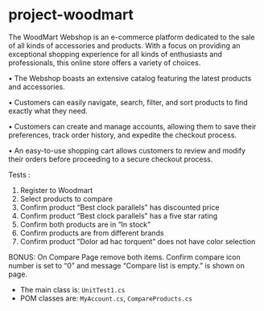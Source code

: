 # project-woodmart

The WoodMart Webshop is an e-commerce platform dedicated to the sale of
all kinds of accessories and products. With a focus on providing an exceptional
shopping experience for all kinds of enthusiasts and professionals, this online store
offers a variety of choices.

• The Webshop boasts an extensive catalog featuring the latest products and accessories.

• Customers can easily navigate, search, filter, and sort products to find
exactly what they need.

• Customers can create and manage accounts, allowing them to save their
preferences, track order history, and expedite the checkout process.

• An easy-to-use shopping cart allows customers to review and modify their
orders before proceeding to a secure checkout process.



Tests : 
1. Register to Woodmart
2. Select products to compare
3. Confirm product “Best clock parallels” has discounted price 
4. Confirm product “Best clock parallels” has a five star rating
5. Confirm both products are in “In stock”
6. Confirm products are from different brands
7. Confirm product ”Dolor ad hac torquent” does not have color selection

BONUS: On Compare Page remove both items. Confirm compare icon number is set to “0” and message “Compare list is empty.” is shown on page.

* The main class is: `UnitTest1.cs`
* POM classes are: `MyAccount.cs`, `CompareProducts.cs`



